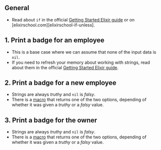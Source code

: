 ## General

- Read about `if` in the official [Getting Started Elixir guide][getting-started-if-unless] or on [elixirschool.com][elixirschool-if-unless].

## 1. Print a badge for an employee

- This is a base case where we can assume that none of the input data is `nil`.
- If you need to refresh your memory about working with strings, read about them in the official [Getting Started Elixir guide][getting-started-basic-strings].

## 2. Print a badge for a new employee

- Strings are always _truthy_ and `nil` is _falsy_.
- There is a [macro][kernel-if] that returns one of the two options, depending of whether it was given a _truthy_ or a _falsy_ value.

## 3. Print a badge for the owner

- Strings are always _truthy_ and `nil` is _falsy_.
- There is a [macro][kernel-if] that returns one of the two options, depending of whether it was given a _truthy_ or a _falsy_ value.

[kernel-if]: https://hexdocs.pm/elixir/Kernel.html#if/2
[getting-started-basic-strings]: https://elixir-lang.org/getting-started/basic-types.html#strings
[getting-started-if-unless]: https://elixir-lang.org/getting-started/case-cond-and-if.html#if-and-unless
[elixir-school-if-unless]: https://elixirschool.com/en/lessons/basics/control-structures/#if-and-unless
